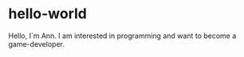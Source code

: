 # hello-world

Hello, I`m Ann. I am interested in programming  and want to become a game-developer. 
